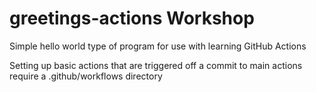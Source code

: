 # greetings-actions Workshop 
Simple hello world type of program for use with learning GitHub Actions

Setting up basic actions that are triggered off a commit to main
actions require a .github/workflows directory 